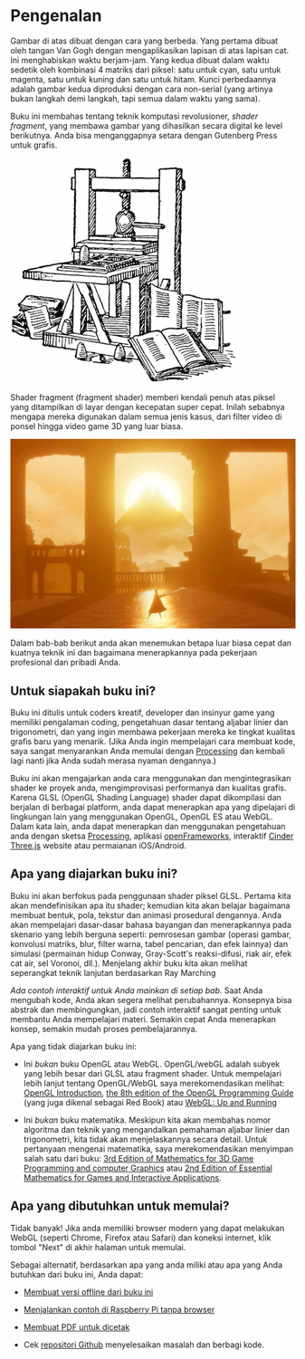 # Pengenalan

<canvas id="custom" class="canvas" data-fragment-url="cmyk-halftone.frag" data-textures="vangogh.jpg" width="700px" height="320px"></canvas>

Gambar di atas dibuat dengan cara yang berbeda. Yang pertama dibuat oleh tangan Van Gogh dengan mengaplikasikan lapisan di atas lapisan cat. Ini menghabiskan waktu berjam-jam. Yang kedua dibuat dalam waktu sedetik oleh kombinasi 4 matriks dari piksel: satu untuk cyan, satu untuk magenta, satu untuk kuning dan satu untuk hitam. Kunci perbedaannya adalah gambar kedua diproduksi dengan cara non-serial (yang artinya bukan langkah demi langkah, tapi semua dalam waktu yang sama). 

Buku ini membahas tentang teknik komputasi revolusioner, *shader fragment*, yang membawa gambar yang dihasilkan secara digital ke level berikutnya. Anda bisa menganggapnya setara dengan Gutenberg Press untuk grafis.

![Gutenberg's press](gutenpress.jpg)

Shader fragment (fragment shader) memberi kendali penuh atas piksel yang ditampilkan di layar dengan kecepatan super cepat. Inilah sebabnya mengapa mereka digunakan dalam semua jenis kasus, dari filter video di ponsel hingga video game 3D yang luar biasa.

![Journey by That Game Company](journey.jpg)

Dalam bab-bab berikut anda akan menemukan betapa luar biasa cepat dan kuatnya teknik ini dan bagaimana menerapkannya pada pekerjaan profesional dan pribadi Anda.

## Untuk siapakah buku ini?

Buku ini ditulis untuk coders kreatif, developer dan insinyur game yang memiliki pengalaman coding, pengetahuan dasar tentang aljabar linier dan trigonometri, dan yang ingin membawa pekerjaan mereka ke tingkat kualitas grafis baru yang menarik. (Jika Anda ingin mempelajari cara membuat kode, saya sangat menyarankan Anda memulai dengan [Processing](https://processing.org/) dan kembali lagi nanti jika Anda sudah merasa nyaman dengannya.)

Buku ini akan mengajarkan anda cara menggunakan dan mengintegrasikan shader ke proyek anda, mengimprovisasi performanya dan kualitas grafis. Karena GLSL (OpenGL Shading Language) shader dapat dikompilasi dan berjalan di berbagai platform, anda dapat menerapkan apa yang dipelajari di lingkungan lain yang menggunakan OpenGL, OpenGL ES atau WebGL. Dalam kata lain, anda dapat menerapkan dan menggunakan pengetahuan anda dengan sketsa [Processing](https://processing.org/), aplikasi [openFrameworks](http://openframeworks.cc/), interaktif [Cinder](http://libcinder.org/) [Three.js](http://threejs.org/) website atau permaianan iOS/Android.

## Apa yang diajarkan buku ini?

Buku ini akan berfokus pada penggunaan shader piksel GLSL. Pertama kita akan mendefinisikan apa itu shader; kemudian kita akan belajar bagaimana membuat bentuk, pola, tekstur dan animasi prosedural dengannya. Anda akan mempelajari dasar-dasar bahasa bayangan dan menerapkannya pada skenario yang lebih berguna seperti: pemrosesan gambar (operasi gambar, konvolusi matriks, blur, filter warna, tabel pencarian, dan efek lainnya) dan simulasi (permainan hidup Conway, Gray-Scott's reaksi-difusi, riak air, efek cat air, sel Voronoi, dll.). Menjelang akhir buku kita akan melihat seperangkat teknik lanjutan berdasarkan Ray Marching

*Ada contoh interaktif untuk Anda mainkan di setiap bab.* Saat Anda mengubah kode, Anda akan segera melihat perubahannya. Konsepnya bisa abstrak dan membingungkan, jadi contoh interaktif sangat penting untuk membantu Anda mempelajari materi. Semakin cepat Anda menerapkan konsep, semakin mudah proses pembelajarannya.

Apa yang tidak diajarkan buku ini:

* Ini *bukan* buku OpenGL atau WebGL. OpenGL/webGL adalah subyek yang lebih besar dari GLSL atau fragment shader. Untuk mempelajari lebih lanjut tentang OpenGL/WebGL saya merekomendasikan melihat: [OpenGL Introduction](https://open.gl/introduction), [the 8th edition of the OpenGL Programming Guide](http://www.amazon.com/OpenGL-Programming-Guide-Official-Learning/dp/0321773039/ref=sr_1_1?s=books&ie=UTF8&qid=1424007417&sr=1-1&keywords=open+gl+programming+guide) (yang juga dikenal sebagai Red Book) atau [WebGL: Up and Running](http://www.amazon.com/WebGL-Up-Running-Tony-Parisi/dp/144932357X/ref=sr_1_4?s=books&ie=UTF8&qid=1425147254&sr=1-4&keywords=webgl)


* Ini *bukan* buku matematika. Meskipun kita akan membahas nomor algoritma dan teknik yang mengandalkan pemahaman aljabar linier dan trigonometri, kita tidak akan menjelaskannya secara detail. Untuk pertanyaan mengenai matematika, saya merekomendasikan menyimpan salah satu dari buku: [3rd Edition of Mathematics for 3D Game Programming and computer Graphics](http://www.amazon.com/Mathematics-Programming-Computer-Graphics-Third/dp/1435458869/ref=sr_1_1?ie=UTF8&qid=1424007839&sr=8-1&keywords=mathematics+for+games) atau [2nd Edition of Essential Mathematics for Games and Interactive Applications](http://www.amazon.com/Essential-Mathematics-Games-Interactive-Applications/dp/0123742978/ref=sr_1_1?ie=UTF8&qid=1424007889&sr=8-1&keywords=essentials+mathematics+for+developers).


## Apa yang dibutuhkan untuk memulai?

Tidak banyak! Jika anda memiliki browser modern yang dapat melakukan WebGL (seperti Chrome, Firefox atau Safari) dan koneksi internet, klik tombol "Next" di akhir halaman untuk memulai.

Sebagai alternatif, berdasarkan apa yang anda miliki atau apa yang Anda butuhkan dari buku ini, Anda dapat:

- [Membuat versi offline dari buku ini](https://thebookofshaders.com/appendix/00/)

- [Menjalankan contoh di Raspberry Pi tanpa browser](https://thebookofshaders.com/appendix/01/)

- [Membuat PDF untuk dicetak](https://thebookofshaders.com/appendix/02/)

- Cek [repositori Github](https://github.com/patriciogonzalezvivo/thebookofshaders) menyelesaikan masalah dan berbagi kode.